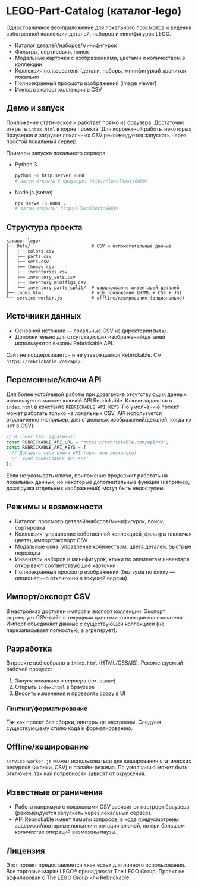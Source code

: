 # LEGO-Part-Catalog (каталог-lego)

Одностраничное веб‑приложение для локального просмотра и ведения собственной коллекции деталей, наборов и минифигурок LEGO.

- Каталог деталей/наборов/минифигурок
- Фильтры, сортировки, поиск
- Модальные карточки с изображениями, цветами и количеством в коллекции
- Коллекция пользователя (детали, наборы, минифигурки) хранится локально
- Полноэкранный просмотр изображений (image viewer)
- Импорт/экспорт коллекции в CSV

## Демо и запуск

Приложение статическое и работает прямо из браузера. Достаточно открыть `index.html` в корне проекта. Для корректной работы некоторых браузеров и загрузки локальных CSV рекомендуется запускать через простой локальный сервер.

Примеры запуска локального сервера:

- Python 3
  ```bash
  python -m http.server 8080
  # затем открыть в браузере: http://localhost:8080/
  ```
- Node.js (serve)
  ```bash
  npx serve -p 8080 .
  # затем открыть: http://localhost:8080/
  ```

## Структура проекта

```
каталог-lego/
├── Data/                       # CSV и вспомогательные данные
│   ├── colors.csv
│   ├── parts.csv
│   ├── sets.csv
│   ├── themes.csv
│   ├── inventories.csv
│   ├── inventory_sets.csv
│   ├── inventory_minifigs.csv
│   └── inventory_parts_split/  # шардирование инвентарей деталей
├── index.html                  # всё приложение (HTML + CSS + JS)
└── service-worker.js           # offline/кеширование (опционально)
```

## Источники данных

- Основной источник — локальные CSV из директории `Data/`.
- Дополнительно для отсутствующих изображений/деталей используются вызовы Rebrickable API.

Сайт не поддерживается и не утверждается Rebrickable. См. `https://rebrickable.com/api/`.

## Переменные/ключи API

Для более устойчивой работы при дозагрузке отсутствующих данных используется массив ключей API Rebrickable. Ключи задаются в `index.html` в константе `REBRICKABLE_API_KEYS`. По умолчанию проект может работать только на локальных CSV; API используется ограниченно (например, для отдельных изображений/деталей, когда их нет в CSV).

```js
// В index.html (фрагмент)
const REBRICKABLE_API_URL = 'https://rebrickable.com/api/v3';
const REBRICKABLE_API_KEYS = [
  // Добавьте свои ключи API (один или несколько)
  // 'YOUR_REBRICKABLE_API_KEY'
];
```

Если не указывать ключи, приложение продолжит работать на локальных данных, но некоторые дополнительные функции (например, дозагрузка отдельных изображений) могут быть недоступны.

## Режимы и возможности

- Каталог: просмотр деталей/наборов/минифигурок, поиск, сортировка
- Коллекция: управление собственной коллекцией, фильтры (включая цвета), импорт/экспорт CSV
- Модальные окна: управление количеством, цвета деталей, быстрые переходы
- Инвентари наборов и минифигурок, клики по элементам инвентаря открывают соответствующие карточки
- Полноэкранный просмотр изображений (без зума по клику — опционально отключено в текущей версии)

## Импорт/экспорт CSV

В настройках доступен импорт и экспорт коллекции. Экспорт формирует CSV-файл с текущими данными коллекции пользователя. Импорт объединяет данные с существующей коллекцией (не перезаписывает полностью, а агрегирует).

## Разработка

В проекте всё собрано в `index.html` (HTML/CSS/JS). Рекомендуемый рабочий процесс:

1. Запуск локального сервера (см. выше)
2. Открыть `index.html` в браузере
3. Вносить изменения и проверять сразу в UI

### Линтинг/форматирование
Так как проект без сборки, линтеры не настроены. Следуем существующему стилю кода и форматированию.

## Offline/кеширование

`service-worker.js` может использоваться для кеширования статических ресурсов (иконки, CSV) и офлайн-режима. По умолчанию может быть отключён, так как потребности зависят от окружения.

## Известные ограничения

- Работа напрямую с локальными CSV зависит от настроек браузера (рекомендуется запускать через локальный сервер).
- API Rebrickable имеет лимиты запросов; в коде предусмотрены задержки/повторные попытки и ротация ключей, но при большом количестве операций возможны паузы.

## Лицензия

Этот проект предоставляется «как есть» для личного использования. Все торговые марки LEGO® принадлежат The LEGO Group. Проект не аффилирован с The LEGO Group или Rebrickable.
